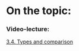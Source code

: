 # On the topic:

### Video-lecture:

[3.4. Types and comparison](https://go.skillbox.ru/profession/paket-autotesting-javascript/js/72061edc-a6b0-4040-96a5-88aa0454fff2/videolesson)
